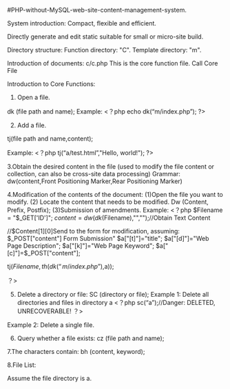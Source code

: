 #PHP-without-MySQL-web-site-content-management-system.

System introduction:
Compact, flexible and efficient.

Directly generate and edit static suitable for small or micro-site build.




Directory structure:
Function directory: "C".
Template directory: "m".

Introduction of documents:
c/c.php
This is the core function file.
Call Core File
<?php 
require ($_SERVER['DOCUMENT_ROOT'].'/c/c.php');
?>

Introduction to Core Functions:


1. Open a file.

dk (file path and name);
Example:
<？php
echo dk(“m/index.php”);
?>

2. Add a file.

tj(file path and name,content);

Example:
<？php
tj(“a/test.html”,"Hello, world!");
?>

3.Obtain the desired content in the file (used to modify the file content or collection, can also be cross-site data processing)
Grammar:
dw(content,Front Positioning Marker,Rear Positioning Marker)



4.Modification of the contents of the document:
(1)Open the file you want to modify.
(2) Locate the content that needs to be modified.
Dw (Content, Prefix, Postfix);
(3)Submission of amendments.
Example:
<？php
$Filename = "$_GET['ID']";
$content=dw(dk($Filename),"<content>","</content>");//Obtain Text Content

//$Content[1][0]Send to the form for modification, assuming: $_POST["content"] Form Submission"
$a["[t]"]="title";
$a["[d]"]="Web Page Description";
$a["[k]"]="Web Page Keyword";
$a["[c]"]=$_POST["content"];


tj($Filename,th(dk(“m/index.php”),$a));

？>

5. Delete a directory or file:
SC (directory or file);
Example 1: Delete all directories and files in directory a
<？php
sc(“a”);//Danger: DELETED, UNRECOVERABLE!
？>

Example 2: Delete a single file.
<?php
sc("a/test.html");//Danger: Deleted files cannot be recovered!
?>
6. Query whether a file exists:
cz (file path and name);

7.The characters contain:
bh (content, keyword);

8.File List:

Assume the file directory is a.

<?php
$g=glob(“a/*”);//a List all folders and files in alphabetical order under the.
$g=glob(“a/*.html”);All HTML files in the a directory
$g=glob("a/a*.html");A directory for all HTML files beginning with a
$g=glob("a/a1.html");The A1 file under the a directory.
$g=bl("a/*");Get all directories, subdirectories, and files in the a directory.

foreach($g as $v){
echo $v;//Full path and file name with file.
echo wjm($v);//File Name
echo kzm($v);//File extension

}

？>


